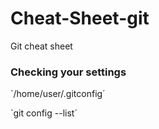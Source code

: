 # Cheat-Sheet-git
Git cheat sheet

### Checking your settings

`/home/user/.gitconfig´

`git config --list´


